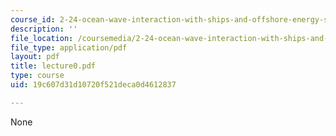 ```yaml
---
course_id: 2-24-ocean-wave-interaction-with-ships-and-offshore-energy-systems-13-022-spring-2002
description: ''
file_location: /coursemedia/2-24-ocean-wave-interaction-with-ships-and-offshore-energy-systems-13-022-spring-2002/19c607d31d10720f521deca0d4612837_lecture0.pdf
file_type: application/pdf
layout: pdf
title: lecture0.pdf
type: course
uid: 19c607d31d10720f521deca0d4612837

---
```

None